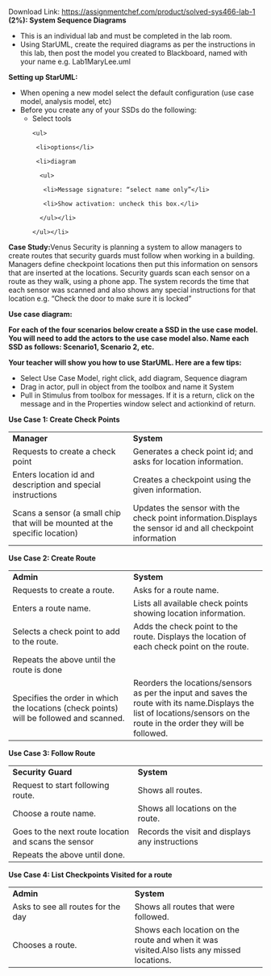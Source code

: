 Download Link: https://assignmentchef.com/product/solved-sys466-lab-1
<br>
<strong> (2%): System Sequence Diagrams</strong>

<ul>

 <li>This is an individual lab and must be completed in the lab room.</li>

 <li>Using StarUML, create the required diagrams as per the instructions in this lab, then post the model you created to Blackboard, named with your name e.g. Lab1MaryLee.uml</li>

</ul>




<strong>Setting up StarUML:</strong>

<ul>

 <li>When opening a new model select the default configuration (use case model, analysis model, etc)</li>

 <li>Before you create any of your SSDs do the following:

  <ul>

   <li>Select tools

    <ul>

     <li>options</li>

     <li>diagram

      <ul>

       <li>Message signature: “select name only”</li>

       <li>Show activation: uncheck this box.</li>

      </ul></li>

    </ul></li>

  </ul></li>

</ul>

<strong> </strong>

<strong>Case Study:</strong>Venus Security is planning a system to allow managers to create routes that security guards must follow when working in a building.  Managers define checkpoint locations then put this information on sensors that are inserted at the locations. Security guards scan each sensor on a route as they walk, using a phone app. The system records the time that each sensor was scanned and also shows any special instructions for that location e.g. “Check the door to make sure it is locked”




<strong>Use case diagram:</strong>

<strong>For each of the four scenarios below create a SSD in the use case model. You will need to add the actors to the use case model also. Name each SSD as follows: Scenario1, Scenario 2, etc. </strong>

<strong>Your teacher will show you how to use StarUML. Here are a few tips:</strong>

<ul>

 <li>Select Use Case Model, right click, add diagram, Sequence diagram</li>

 <li>Drag in actor, pull in object from the toolbox and name it System</li>

 <li>Pull in Stimulus from toolbox for messages. If it is a return, click on the message and in the Properties window select and actionkind of return.</li>

</ul>

<strong> </strong>

<strong>Use Case 1: Create Check Points</strong>

<table>

 <tbody>

  <tr>

   <td width="312"><strong>Manager</strong></td>

   <td width="312"><strong>System</strong></td>

  </tr>

  <tr>

   <td width="312">Requests to create a check point</td>

   <td width="312">Generates a check point id; and asks for location information.</td>

  </tr>

  <tr>

   <td width="312">Enters location id and description and special instructions</td>

   <td width="312">Creates a checkpoint using the given information.</td>

  </tr>

  <tr>

   <td width="312">Scans a sensor (a small chip that will be mounted at the specific location)</td>

   <td width="312">Updates the sensor with the check point information.Displays the sensor id and all checkpoint information</td>

  </tr>

 </tbody>

</table>

<strong> </strong>

<strong>Use Case 2: Create Route</strong>

<table>

 <tbody>

  <tr>

   <td width="311"><strong>Admin</strong></td>

   <td width="313"><strong>System</strong></td>

  </tr>

  <tr>

   <td width="311">Requests to create a route.</td>

   <td width="313">Asks for a route name.</td>

  </tr>

  <tr>

   <td width="311">Enters a route name.</td>

   <td width="313">Lists all available check points showing location information.</td>

  </tr>

  <tr>

   <td width="311">Selects a check point to add to the route.</td>

   <td width="313">Adds the check point to the route. Displays the location of each check point on the route.</td>

  </tr>

  <tr>

   <td width="311">Repeats the above until the route is done</td>

   <td width="313"> </td>

  </tr>

  <tr>

   <td width="311">Specifies the order in which the locations (check points) will be followed and scanned.</td>

   <td width="313">Reorders the locations/sensors as per the input and saves the route with its name.Displays the list of locations/sensors on the route in the order they will be followed.</td>

  </tr>

 </tbody>

</table>

<strong> </strong>

<strong>Use Case 3: Follow Route</strong>

<table>

 <tbody>

  <tr>

   <td width="311"><strong>Security Guard</strong></td>

   <td width="312"><strong>System</strong></td>

  </tr>

  <tr>

   <td width="311">Request to start following route.</td>

   <td width="312">Shows all routes.</td>

  </tr>

  <tr>

   <td width="311">Choose a route name.</td>

   <td width="312">Shows all locations on the route.</td>

  </tr>

  <tr>

   <td width="311">Goes to the next route location and scans the sensor</td>

   <td width="312">Records the visit and displays any instructions</td>

  </tr>

  <tr>

   <td width="311">Repeats the above until done.</td>

   <td width="312"> </td>

  </tr>

 </tbody>

</table>

<strong> </strong>

<strong>Use Case 4: List Checkpoints Visited for a route</strong>

<table>

 <tbody>

  <tr>

   <td width="302"><strong>Admin</strong></td>

   <td width="321"><strong>System</strong></td>

  </tr>

  <tr>

   <td width="302">Asks to see all routes for the day</td>

   <td width="321">Shows all routes that were followed.</td>

  </tr>

  <tr>

   <td width="302">Chooses a route.</td>

   <td width="321">Shows each location on the route and when it was visited.Also lists any missed locations.</td>

  </tr>

 </tbody>

</table>


